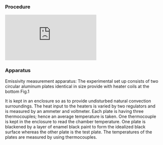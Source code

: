 ### Procedure

<iframe src="https://www.youtube.com/embed/I_Ruof_H3wo" frameborder="0" allow="autoplay; encrypted-media" allowfullscreen></iframe>


### Apparatus



Emissivity measurement apparatus: The experimental set up consists of two circular aluminum plates identical in size provide with heater coils at the bottom Fig.1

It is kept in an enclosure so as to provide undisturbed natural convection surroundings. The heat input to the heaters is varied by two regulators and is measured by an ammeter and voltmeter. Each plate is having three thermocouples; hence an average temperature is taken. One thermocouple is kept in the enclosure to read the chamber temperature. One plate is blackened by a layer of enamel black paint to form the idealized black surface whereas the other plate is the test plate. The temperatures of the plates are measured by using thermocouples.

